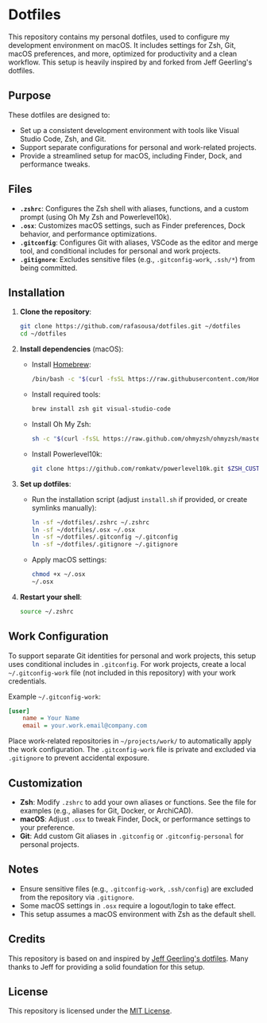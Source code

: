 # Dotfiles

This repository contains my personal dotfiles, used to configure my development environment on macOS. It includes settings for Zsh, Git, macOS preferences, and more, optimized for productivity and a clean workflow. This setup is heavily inspired by and forked from Jeff Geerling's dotfiles.

## Purpose

These dotfiles are designed to:

- Set up a consistent development environment with tools like Visual Studio Code, Zsh, and Git.
- Support separate configurations for personal and work-related projects.
- Provide a streamlined setup for macOS, including Finder, Dock, and performance tweaks.

## Files

- **`.zshrc`**: Configures the Zsh shell with aliases, functions, and a custom prompt (using Oh My Zsh and Powerlevel10k).
- **`.osx`**: Customizes macOS settings, such as Finder preferences, Dock behavior, and performance optimizations.
- **`.gitconfig`**: Configures Git with aliases, VSCode as the editor and merge tool, and conditional includes for personal and work projects.
- **`.gitignore`**: Excludes sensitive files (e.g., `.gitconfig-work`, `.ssh/*`) from being committed.

## Installation

1. **Clone the repository**:

   ```bash
   git clone https://github.com/rafasousa/dotfiles.git ~/dotfiles
   cd ~/dotfiles
   ```

2. **Install dependencies** (macOS):

   - Install [Homebrew](https://brew.sh/):
     ```bash
     /bin/bash -c "$(curl -fsSL https://raw.githubusercontent.com/Homebrew/install/HEAD/install.sh)"
     ```
   - Install required tools:
     ```bash
     brew install zsh git visual-studio-code
     ```
   - Install Oh My Zsh:
     ```bash
     sh -c "$(curl -fsSL https://raw.github.com/ohmyzsh/ohmyzsh/master/tools/install.sh)"
     ```
   - Install Powerlevel10k:
     ```bash
     git clone https://github.com/romkatv/powerlevel10k.git $ZSH_CUSTOM/themes/powerlevel10k
     ```

3. **Set up dotfiles**:

   - Run the installation script (adjust `install.sh` if provided, or create symlinks manually):
     ```bash
     ln -sf ~/dotfiles/.zshrc ~/.zshrc
     ln -sf ~/dotfiles/.osx ~/.osx
     ln -sf ~/dotfiles/.gitconfig ~/.gitconfig
     ln -sf ~/dotfiles/.gitignore ~/.gitignore
     ```
   - Apply macOS settings:
     ```bash
     chmod +x ~/.osx
     ~/.osx
     ```

4. **Restart your shell**:
   ```bash
   source ~/.zshrc
   ```

## Work Configuration

To support separate Git identities for personal and work projects, this setup uses conditional includes in `.gitconfig`. For work projects, create a local `~/.gitconfig-work` file (not included in this repository) with your work credentials.

Example `~/.gitconfig-work`:

```ini
[user]
    name = Your Name
    email = your.work.email@company.com
```

Place work-related repositories in `~/projects/work/` to automatically apply the work configuration. The `.gitconfig-work` file is private and excluded via `.gitignore` to prevent accidental exposure.

## Customization

- **Zsh**: Modify `.zshrc` to add your own aliases or functions. See the file for examples (e.g., aliases for Git, Docker, or ArchiCAD).
- **macOS**: Adjust `.osx` to tweak Finder, Dock, or performance settings to your preference.
- **Git**: Add custom Git aliases in `.gitconfig` or `.gitconfig-personal` for personal projects.

## Notes

- Ensure sensitive files (e.g., `.gitconfig-work`, `.ssh/config`) are excluded from the repository via `.gitignore`.
- Some macOS settings in `.osx` require a logout/login to take effect.
- This setup assumes a macOS environment with Zsh as the default shell.

## Credits

This repository is based on and inspired by [Jeff Geerling's dotfiles](https://github.com/geerlingguy/dotfiles). Many thanks to Jeff for providing a solid foundation for this setup.

## License

This repository is licensed under the [MIT License](LICENSE).
